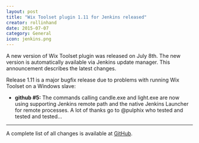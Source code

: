 ```yaml
---
layout: post
title: "Wix Toolset plugin 1.11 for Jenkins released"
creator: rollinhand
date: 2015-07-07
category: General
icon: jenkins.png
---
```

A new version of Wix Toolset plugin was released on July 8th. The new version is automatically 
available via Jenkins update manager. This announcement describes the latest changes.
<!--more-->
Release 1.11 is a major bugfix release due to problems with running Wix Toolset on a Windows slave:

* **github #5:** The commands calling candle.exe and light.exe are now using supporting Jenkins 
remote path and the native Jenkins Launcher for remote processes. A lot of thanks go to @pulphix who 
tested and tested and tested...

***
A complete list of all changes is available at [GitHub](https://github.com/jenkinsci/wix-plugin/blob/master/CHANGELOG.md).
